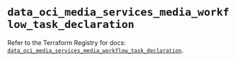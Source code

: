 # `data_oci_media_services_media_workflow_task_declaration`

Refer to the Terraform Registry for docs: [`data_oci_media_services_media_workflow_task_declaration`](https://registry.terraform.io/providers/oracle/oci/7.19.0/docs/data-sources/media_services_media_workflow_task_declaration).
